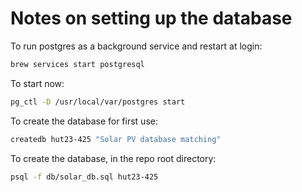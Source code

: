 # Notes on setting up the database

To run postgres as a background service and restart at login:
```bash
brew services start postgresql
```

To start now:
```bash
pg_ctl -D /usr/local/var/postgres start
```

To create the database for first use:
```bash
createdb hut23-425 "Solar PV database matching"
```

To create the database, in the repo root directory:
```bash
psql -f db/solar_db.sql hut23-425
```


